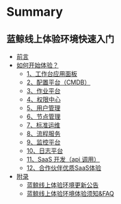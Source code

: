 # Summary

## 蓝鲸线上体验环境快速入门

* [前言](README.md)
* [如何开始体验？]()
    * [1、工作台应用面板](PAAS.md)
    * [2、配置平台（CMDB）](CMDB.md)
    * [3、作业平台](JOB.md)
    * [4、权限中心](IAM.md)
    * [5、用户管理](USERMGR.md)
    * [6、节点管理](NODEMAN.md)
    * [7、标准运维](SOPS.md)
    * [8、流程服务](ITSM.md)
    * [9、监控平台](MONITORV3.md)
    * [10、日志平台](LOG.md)
    * [11、SaaS 开发（api 调用）](API_GUIDE.md)
    * [12、合作伙伴优质SaaS体验](PARTNER.md)
* [附录]()
    * [蓝鲸线上体验环境更新公告](CHANGE_LOG.md)
    * [蓝鲸线上体验环境体验须知&FAQ](FAQ.md)